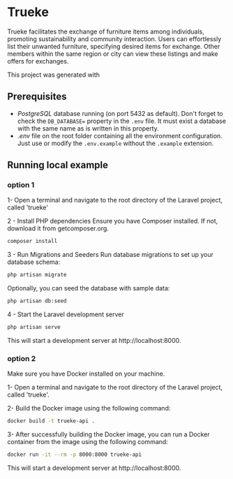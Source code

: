 # Trueke

Trueke facilitates the exchange of furniture items among individuals, promoting sustainability and community interaction. Users can effortlessly list their unwanted furniture, specifying desired items for exchange. Other members within the same region or city can view these listings and make offers for exchanges.

This project was generated with

## Prerequisites
- *PostgreSQL* database running (on port 5432 as default). Don't forget to check the `DB_DATABASE=` property in the `.env` file. It must exist a database with the same name as is written in this property.
- *.env* file on the root folder containing all the environment configuration. Just use or modify the `.env.example` without the `.example` extension.

## Running local example

### option 1
1- Open a terminal and navigate to the root directory of the Laravel project, called 'trueke'

2 - Install PHP dependencies
Ensure you have Composer installed. If not, download it from getcomposer.org.

```bash
composer install
```

3 - Run Migrations and Seeders
Run database migrations to set up your database schema:

```bash
php artisan migrate
```

Optionally, you can seed the database with sample data:

```bash
php artisan db:seed
```

4 - Start the Laravel development server

```bash
php artisan serve
```

This will start a development server at http://localhost:8000.

### option 2
Make sure you have Docker installed on your machine.

1- Open a terminal and navigate to the root directory of the Laravel project, called 'trueke'.

2- Build the Docker image using the following command:

```bash
docker build -t trueke-api .
```

3- After successfully building the Docker image, you can run a Docker container from the image using the following command:

```bash
docker run -it --rm -p 8000:8000 trueke-api
```

This will start a development server at http://localhost:8000.
